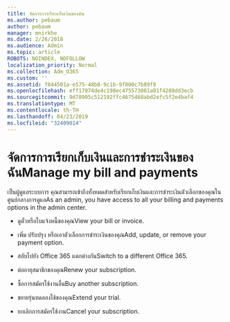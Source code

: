 ```yaml
---
title: จัดการการเรียกเก็บเงินของฉัน
ms.author: pebaum
author: pebaum
manager: mnirkhe
ms.date: 2/26/2018
ms.audience: Admin
ms.topic: article
ROBOTS: NOINDEX, NOFOLLOW
localization_priority: Normal
ms.collection: Adm_O365
ms.custom: ''
ms.assetid: f844501a-e575-48b8-9c1b-9f800c7b89f8
ms.openlocfilehash: eff17074de4c198ec475573081a01f4288dd3ecb
ms.sourcegitcommit: 9d78905c512192ffc4675468abd2efc5f2e4baf4
ms.translationtype: MT
ms.contentlocale: th-TH
ms.lasthandoff: 04/23/2019
ms.locfileid: "32409014"
---
```

# <a name="manage-my-bill-and-payments"></a><span data-ttu-id="90cd8-102">จัดการการเรียกเก็บเงินและการชำระเงินของฉัน</span><span class="sxs-lookup"><span data-stu-id="90cd8-102">Manage my bill and payments</span></span>

<span data-ttu-id="90cd8-103">เป็นผู้ดูแลระบบการ คุณสามารถเข้าถึงทั้งหมดสำหรับเรียกเก็บเงินและการชำระเงินตัวเลือกของคุณในศูนย์กลางการดูแล</span><span class="sxs-lookup"><span data-stu-id="90cd8-103">As an admin, you have access to all your billing and payments options in the admin center.</span></span>
  
- <span data-ttu-id="90cd8-104">ดูตั๋วหรือใบแจ้งหนี้ของคุณ</span><span class="sxs-lookup"><span data-stu-id="90cd8-104">View your bill or invoice.</span></span>
    
- <span data-ttu-id="90cd8-105">เพิ่ม ปรับปรุง หรือเอาตัวเลือกการชำระเงินของคุณ</span><span class="sxs-lookup"><span data-stu-id="90cd8-105">Add, update, or remove your payment option.</span></span>
    
- <span data-ttu-id="90cd8-106">สลับไปยัง Office 365 แตกต่างกัน</span><span class="sxs-lookup"><span data-stu-id="90cd8-106">Switch to a different Office 365.</span></span>
    
- <span data-ttu-id="90cd8-107">ต่ออายุสมาชิกของคุณ</span><span class="sxs-lookup"><span data-stu-id="90cd8-107">Renew your subscription.</span></span>
    
- <span data-ttu-id="90cd8-108">ซื้อการสมัครใช้งานอื่น</span><span class="sxs-lookup"><span data-stu-id="90cd8-108">Buy another subscription.</span></span>
    
- <span data-ttu-id="90cd8-109">ขยายรุ่นทดลองใช้ของคุณ</span><span class="sxs-lookup"><span data-stu-id="90cd8-109">Extend your trial.</span></span>
    
- <span data-ttu-id="90cd8-110">ยกเลิกการสมัครใช้งาน</span><span class="sxs-lookup"><span data-stu-id="90cd8-110">Cancel your subscription.</span></span>
    

